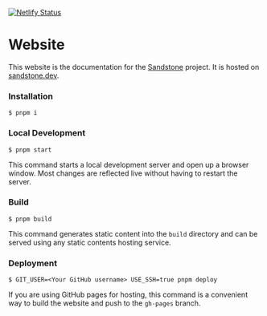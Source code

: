 [![Netlify Status](https://api.netlify.com/api/v1/badges/3dc217bc-43db-44b6-9244-b53fdd62e74e/deploy-status)](https://app.netlify.com/sites/silly-stonebraker-62b1a0/deploys)

# Website

This website is the documentation for the [Sandstone](https://github.com/sandstone-mc/) project. It is hosted on [sandstone.dev](https://www.sandstone.dev).

### Installation

```
$ pnpm i
```

### Local Development

```
$ pnpm start
```

This command starts a local development server and open up a browser window. Most changes are reflected live without having to restart the server.

### Build

```
$ pnpm build
```

This command generates static content into the `build` directory and can be served using any static contents hosting service.

### Deployment

```
$ GIT_USER=<Your GitHub username> USE_SSH=true pnpm deploy
```

If you are using GitHub pages for hosting, this command is a convenient way to build the website and push to the `gh-pages` branch.
